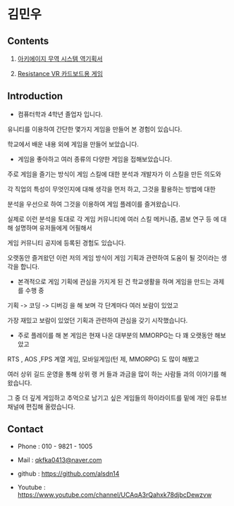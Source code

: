 # 김민우

## Contents

1. [아키에이지 무역 시스템 역기획서](https://github.com/alsdn14/Proposal/blob/master/%EC%95%84%ED%82%A4%EC%97%90%EC%9D%B4%EC%A7%80%20%EB%AC%B4%EC%97%AD%20%EC%97%AD%EA%B8%B0%ED%9A%8D%EC%84%9C.pdf)

2. [Resistance VR 카드보드용 게임 ](https://github.com/alsdn14/Resistance)

## Introduction

- 컴퓨터학과 4학년 졸업자 입니다.

유니티를 이용하여 간단한 몇가지 게임을 만들어 본 경험이 있습니다.

학교에서 배운 내용 외에 게임을 만들어 보았습니다.


- 게임을 좋아하고 여러 종류의 다양한 게임을 접해보았습니다.

주로 게임을 즐기는 방식이 게임 스킬에 대한 분석과 개발자가 이 스킬을 만든 의도와

각 직업의 특성이 무엇인지에 대해 생각을 먼저 하고, 그것을 활용하는 방법에 대한

분석을 우선으로 하여 그것을 이용하여 게임 플레이를 즐겨왔습니다.

실제로 이런 분석을 토대로 각 게임 커뮤니티에 여러 스킬 메커니즘, 콤보 연구 등 에 대해 설명하며 유저들에게 어필해서

게임 커뮤니티 공지에 등록된 경험도 있습니다.

오랫동안 즐겨왔던 이런 저의 게임 방식이 게임 기획과 관련하여 도움이 될 것이라는 생각을 합니다.


- 본격적으로 게임 기획에 관심을 가지게 된 건 학교생활을 하며 게임을 만드는 과제를 수행 중

기획 -> 코딩 -> 디버깅 을 해 보며 각 단계마다 여러 보람이 있었고

가장 재밌고 보람이 있었던 기획과 관련하여 관심을 갖기 시작했습니다.

- 주로 플레이를 해 본 게임은 현재 나온 대부분의 MMORPG는 다 꽤 오랫동안 해보았고

RTS , AOS ,FPS 계열 게임, 모바일게임(턴 제, MMORPG) 도 많이 해봤고

여러 상위 길드 운영을 통해 상위 랭 커 들과 과금을 많이 하는 사람들 과의 이야기를 해왔습니다.

그 중 더 깊게 게임하고 추억으로 남기고 싶은 게임들의 하이라이트를 밑에 개인 유튜브 채널에 편집해 올렸습니다.

## Contact

* Phone : 010 - 9821 - 1005

* Mail : qkfka0413@naver.com

* github : https://github.com/alsdn14

* Youtube : https://www.youtube.com/channel/UCAqA3rQahxk78djbcDewzvw

